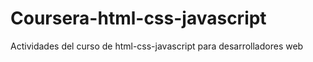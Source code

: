 # Coursera-html-css-javascript
Actividades del curso de html-css-javascript para desarrolladores web
